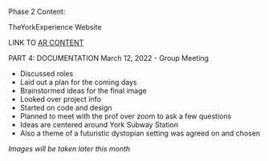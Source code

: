 Phase 2 Content: 

TheYorkExperience Website


LINK TO [AR CONTENT](docs/website/pages/custom-glTF3.html)


PART 4: DOCUMENTATION
March 12, 2022 - Group Meeting
- Discussed roles
- Laid out a plan for the coming days
- Brainstormed ideas for the final image
- Looked over project info 
- Started on code and design
- Planned to meet with the prof over zoom to ask a few questions
- Ideas are centered around York Subway Station
- Also a theme of a futuristic dystopian setting was agreed on and chosen 

*Images will be taken later this month*
